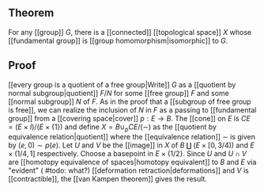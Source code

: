 ## Theorem
For any [[group]] $G$, there is a [[connected]] [[topological space]] $X$ whose [[fundamental group]] is [[group homomorphism|isomorphic]] to $G$. 
## Proof
[[every group is a quotient of a free group|Write]] $G$ as a [[quotient by normal subgroup|quotient]] $F/N$ for some [[free group]] $F$ and some [[normal subgroup]] $N$ of $F$. As in the proof that a [[subgroup of free group is free]], we can realize the inclusion of $N$ in $F$ as a passing to [[fundamental group]] from a [[covering space|cover]] $p:E\to B$. The [[cone]] on $E$ is $CE = (E\times I)/(E\times \{1\})$ and define $X=B\cup_p CE/(\sim)$ as the [[quotient by equivalence relation|quotient]] where the [[equivalence relation]] $\sim$ is given by $(e,0)\sim p(e)$. Let $U$ and $V$ be the [[image]] in $X$ of $B\amalg (E\times [0,3/4))$ and $E\times (1/4,1]$ respectively. Choose a basepoint in $E\times \{1/2\}$. Since $U$ and $U\cap V$ are [[homotopy equivalence of spaces|homotopy equivalent]] to $B$ and $E$ via "evident" ( #todo: what?) [[deformation retraction|deformations]] and $V$ is [[contractible]], the [[van Kampen theorem]] gives the result.